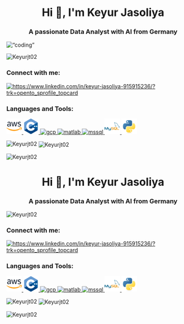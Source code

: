 <h1 align="center">Hi 👋, I'm Keyur Jasoliya</h1>
<h3 align="center">A passionate Data Analyst with AI from Germany</h3>
<img align =“right” alt =“coding” width = “400” src=“https://www.google.com/url?sa=i&url=https%3A%2F%2Fgithub.com%2FPotential17%2FPotential17&psig=AOvVaw3k7ec7PV6NdT-8AlO8FRQE&ust=1717088170045000&source=images&cd=vfe&opi=89978449&ved=0CBEQjRxqFwoTCPCohYmqs4YDFQAAAAAdAAAAABAE” >
<p align="left"> <img src="https://komarev.com/ghpvc/?username=Keyurjt02&label=Profile%20views&color=0e75b6&style=flat" alt="Keyurjt02" /> </p>

<h3 align="left">Connect with me:</h3>
<p align="left">
<a href="https://www.linkedin.com/in/keyur-jasoliya-915915236/?trk=opento_sprofile_topcard" target="blank"><img align="center" src="https://raw.githubusercontent.com/rahuldkjain/github-profile-readme-generator/master/src/images/icons/Social/linked-in-alt.svg" alt="https://www.linkedin.com/in/keyur-jasoliya-915915236/?trk=opento_sprofile_topcard" height="30" width="40" /></a>
</p>

<h3 align="left">Languages and Tools:</h3>
<p align="left"> <a href="https://aws.amazon.com" target="_blank" rel="noreferrer"> <img src="https://raw.githubusercontent.com/devicons/devicon/master/icons/amazonwebservices/amazonwebservices-original-wordmark.svg" alt="aws" width="40" height="40"/> </a> <a href="https://www.w3schools.com/cpp/" target="_blank" rel="noreferrer"> <img src="https://raw.githubusercontent.com/devicons/devicon/master/icons/cplusplus/cplusplus-original.svg" alt="cplusplus" width="40" height="40"/> </a> <a href="https://cloud.google.com" target="_blank" rel="noreferrer"> <img src="https://www.vectorlogo.zone/logos/google_cloud/google_cloud-icon.svg" alt="gcp" width="40" height="40"/> </a> <a href="https://www.mathworks.com/" target="_blank" rel="noreferrer"> <img src="https://upload.wikimedia.org/wikipedia/commons/2/21/Matlab_Logo.png" alt="matlab" width="40" height="40"/> </a> <a href="https://www.microsoft.com/en-us/sql-server" target="_blank" rel="noreferrer"> <img src="https://www.svgrepo.com/show/303229/microsoft-sql-server-logo.svg" alt="mssql" width="40" height="40"/> </a> <a href="https://www.mysql.com/" target="_blank" rel="noreferrer"> <img src="https://raw.githubusercontent.com/devicons/devicon/master/icons/mysql/mysql-original-wordmark.svg" alt="mysql" width="40" height="40"/> </a> <a href="https://www.python.org" target="_blank" rel="noreferrer"> <img src="https://raw.githubusercontent.com/devicons/devicon/master/icons/python/python-original.svg" alt="python" width="40" height="40"/> </a> </p>

<p><img align="left" src="https://github-readme-stats.vercel.app/api/top-langs?username=Keyurjt02&show_icons=true&locale=en&layout=compact" alt="Keyurjt02" /></p>

<p>&nbsp;<img align="center" src="https://github-readme-stats.vercel.app/api?username=Keyurjt02&show_icons=true&locale=en" alt="Keyurjt02" /></p>

<p><img align="center" src="https://github-readme-streak-stats.herokuapp.com/?user=Keyurjt02&" alt="Keyurjt02" /></p><h1 align="center">Hi 👋, I'm Keyur Jasoliya</h1>
<h3 align="center">A passionate Data Analyst with AI from Germany</h3>

<p align="left"> <img src="https://komarev.com/ghpvc/?username=Keyurjt02&label=Profile%20views&color=0e75b6&style=flat" alt="Keyurjt02" /> </p>

<h3 align="left">Connect with me:</h3>
<p align="left">
<a href="https://www.linkedin.com/in/keyur-jasoliya-915915236/?trk=opento_sprofile_topcard" target="blank"><img align="center" src="https://raw.githubusercontent.com/rahuldkjain/github-profile-readme-generator/master/src/images/icons/Social/linked-in-alt.svg" alt="https://www.linkedin.com/in/keyur-jasoliya-915915236/?trk=opento_sprofile_topcard" height="30" width="40" /></a>
</p>

<h3 align="left">Languages and Tools:</h3>
<p align="left"> <a href="https://aws.amazon.com" target="_blank" rel="noreferrer"> <img src="https://raw.githubusercontent.com/devicons/devicon/master/icons/amazonwebservices/amazonwebservices-original-wordmark.svg" alt="aws" width="40" height="40"/> </a> <a href="https://www.w3schools.com/cpp/" target="_blank" rel="noreferrer"> <img src="https://raw.githubusercontent.com/devicons/devicon/master/icons/cplusplus/cplusplus-original.svg" alt="cplusplus" width="40" height="40"/> </a> <a href="https://cloud.google.com" target="_blank" rel="noreferrer"> <img src="https://www.vectorlogo.zone/logos/google_cloud/google_cloud-icon.svg" alt="gcp" width="40" height="40"/> </a> <a href="https://www.mathworks.com/" target="_blank" rel="noreferrer"> <img src="https://upload.wikimedia.org/wikipedia/commons/2/21/Matlab_Logo.png" alt="matlab" width="40" height="40"/> </a> <a href="https://www.microsoft.com/en-us/sql-server" target="_blank" rel="noreferrer"> <img src="https://www.svgrepo.com/show/303229/microsoft-sql-server-logo.svg" alt="mssql" width="40" height="40"/> </a> <a href="https://www.mysql.com/" target="_blank" rel="noreferrer"> <img src="https://raw.githubusercontent.com/devicons/devicon/master/icons/mysql/mysql-original-wordmark.svg" alt="mysql" width="40" height="40"/> </a> <a href="https://www.python.org" target="_blank" rel="noreferrer"> <img src="https://raw.githubusercontent.com/devicons/devicon/master/icons/python/python-original.svg" alt="python" width="40" height="40"/> </a> </p>

<p><img align="left" src="https://github-readme-stats.vercel.app/api/top-langs?username=Keyurjt02&show_icons=true&locale=en&layout=compact" alt="Keyurjt02" /></p>

<p>&nbsp;<img align="center" src="https://github-readme-stats.vercel.app/api?username=Keyurjt02&show_icons=true&locale=en" alt="Keyurjt02" /></p>

<p><img align="center" src="https://github-readme-streak-stats.herokuapp.com/?user=Keyurjt02&" alt="Keyurjt02" /></p>
